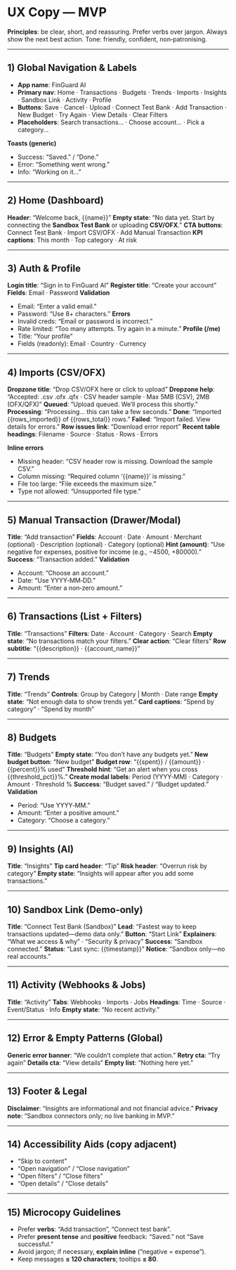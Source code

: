 # UX Copy — MVP

**Principles**: be clear, short, and reassuring. Prefer verbs over jargon. Always show the next best action. Tone: friendly, confident, non‑patronising.

---

## 1) Global Navigation & Labels

* **App name**: FinGuard AI
* **Primary nav**: Home · Transactions · Budgets · Trends · Imports · Insights · Sandbox Link · Activity · Profile
* **Buttons**: Save · Cancel · Upload · Connect Test Bank · Add Transaction · New Budget · Try Again · View Details · Clear Filters
* **Placeholders**: Search transactions… · Choose account… · Pick a category…

**Toasts (generic)**

* Success: “Saved.” / “Done.”
* Error: “Something went wrong.”
* Info: “Working on it…”

---

## 2) Home (Dashboard)

**Header**: “Welcome back, {{name}}”
**Empty state**: “No data yet. Start by connecting the **Sandbox Test Bank** or uploading **CSV/OFX**.”
**CTA buttons**: Connect Test Bank · Import CSV/OFX · Add Manual Transaction
**KPI captions**: This month · Top category · At risk

---

## 3) Auth & Profile

**Login title**: “Sign in to FinGuard AI”
**Register title**: “Create your account”
**Fields**: Email · Password
**Validation**

* Email: “Enter a valid email.”
* Password: “Use 8+ characters.”
  **Errors**
* Invalid creds: “Email or password is incorrect.”
* Rate limited: “Too many attempts. Try again in a minute.”
  **Profile (/me)**
* Title: “Your profile”
* Fields (readonly): Email · Country · Currency

---

## 4) Imports (CSV/OFX)

**Dropzone title**: “Drop CSV/OFX here or click to upload”
**Dropzone help**: “Accepted: .csv .ofx .qfx · CSV header sample · Max 5MB (CSV), 2MB (OFX/QFX)”
**Queued**: “Upload queued. We’ll process this shortly.”
**Processing**: “Processing… this can take a few seconds.”
**Done**: “Imported {{rows\_imported}} of {{rows\_total}} rows.”
**Failed**: “Import failed. View details for errors.”
**Row issues link**: “Download error report”
**Recent table headings**: Filename · Source · Status · Rows · Errors

**Inline errors**

* Missing header: “CSV header row is missing. Download the sample CSV.”
* Column missing: “Required column ‘{{name}}’ is missing.”
* File too large: “File exceeds the maximum size.”
* Type not allowed: “Unsupported file type.”

---

## 5) Manual Transaction (Drawer/Modal)

**Title**: “Add transaction”
**Fields**: Account · Date · Amount · Merchant (optional) · Description (optional) · Category (optional)
**Hint (amount)**: “Use negative for expenses, positive for income (e.g., −4500, +80000).”
**Success**: “Transaction added.”
**Validation**

* Account: “Choose an account.”
* Date: “Use YYYY‑MM‑DD.”
* Amount: “Enter a non‑zero amount.”

---

## 6) Transactions (List + Filters)

**Title**: “Transactions”
**Filters**: Date · Account · Category · Search
**Empty state**: “No transactions match your filters.”
**Clear action**: “Clear filters”
**Row subtitle**: “{{description}} · {{account\_name}}”

---

## 7) Trends

**Title**: “Trends”
**Controls**: Group by Category | Month · Date range
**Empty state**: “Not enough data to show trends yet.”
**Card captions**: “Spend by category” · “Spend by month”

---

## 8) Budgets

**Title**: “Budgets”
**Empty state**: “You don’t have any budgets yet.”
**New budget button**: “New budget”
**Budget row**: “{{spent}} / {{amount}} · {{percent}}% used”
**Threshold hint**: “Get an alert when you cross {{threshold\_pct}}%.”
**Create modal labels**: Period (YYYY‑MM) · Category · Amount · Threshold %
**Success**: “Budget saved.” / “Budget updated.”
**Validation**

* Period: “Use YYYY‑MM.”
* Amount: “Enter a positive amount.”
* Category: “Choose a category.”

---

## 9) Insights (AI)

**Title**: “Insights”
**Tip card header**: “Tip”
**Risk header**: “Overrun risk by category”
**Empty state**: “Insights will appear after you add some transactions.”

---

## 10) Sandbox Link (Demo‑only)

**Title**: “Connect Test Bank (Sandbox)”
**Lead**: “Fastest way to keep transactions updated—demo data only.”
**Button**: “Start Link”
**Explainers**: “What we access & why” · “Security & privacy”
**Success**: “Sandbox connected.”
**Status**: “Last sync: {{timestamp}}”
**Notice**: “Sandbox only—no real accounts.”

---

## 11) Activity (Webhooks & Jobs)

**Title**: “Activity”
**Tabs**: Webhooks · Imports · Jobs
**Headings**: Time · Source · Event/Status · Info
**Empty state**: “No recent activity.”

---

## 12) Error & Empty Patterns (Global)

**Generic error banner**: “We couldn’t complete that action.”
**Retry cta**: “Try again”
**Details cta**: “View details”
**Empty list**: “Nothing here yet.”

---

## 13) Footer & Legal

**Disclaimer**: “Insights are informational and not financial advice.”
**Privacy note**: “Sandbox connectors only; no live banking in MVP.”

---

## 14) Accessibility Aids (copy adjacent)

* “Skip to content”
* “Open navigation” / “Close navigation”
* “Open filters” / “Close filters”
* “Open details” / “Close details”

---

## 15) Microcopy Guidelines

* Prefer **verbs**: “Add transaction”, “Connect test bank”.
* Prefer **present tense** and **positive** feedback: “Saved.” not “Save successful.”
* Avoid jargon; if necessary, **explain inline** (“negative = expense”).
* Keep messages **≤ 120 characters**; tooltips **≤ 80**.
